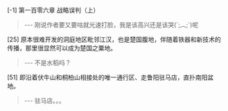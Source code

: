
[-1] 第一百零六章 战略误判（上）
>--- 刚说作者要又要咕就光速打脸，我是该高兴还是该哭(´;︵;`)呢<br>

[25] 原本很难开发的洞庭地区毗邻江汉，也是楚国腹地，伴随着铁器和新技术的传播，那里很显然可以成为楚国之粟地。
>--- 不是水稻吗？<br>

[51] 即沿着伏牛山和桐柏山相接处的唯一通行区、走鲁阳驻马店，直扑南阳盆地。
>--- 驻马店。。。<br>
